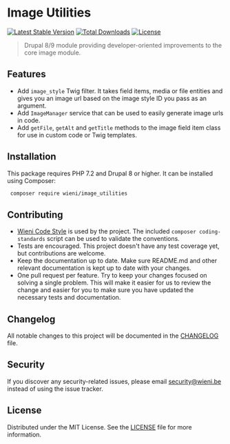 Image Utilities
======================

[![Latest Stable Version](https://poser.pugx.org/wieni/image_utilities/v/stable)](https://packagist.org/packages/wieni/image_utilities)
[![Total Downloads](https://poser.pugx.org/wieni/image_utilities/downloads)](https://packagist.org/packages/wieni/image_utilities)
[![License](https://poser.pugx.org/wieni/image_utilities/license)](https://packagist.org/packages/wieni/image_utilities)

> Drupal 8/9 module providing developer-oriented improvements to the core image module.

## Features
- Add `image_style` Twig filter. It takes field items, media or file entities and gives you an image url based on the 
  image style ID you pass as an argument.
- Add `ImageManager` service that can be used to easily generate image urls in code.
- Add `getFile`, `getAlt` and `getTitle` methods to the image field item class for use in custom code or Twig templates.

## Installation
This package requires PHP 7.2 and Drupal 8 or higher. It can be installed using Composer:

```bash
 composer require wieni/image_utilities
```

## Contributing
- [Wieni Code Style](https://github.com/wieni/wmcodestyle) is used by the project. The included `composer coding-standards` script can be used to validate the conventions.
- Tests are encouraged. This project doesn't have any test coverage yet, but contributions are welcome.
- Keep the documentation up to date. Make sure README.md and other relevant documentation is kept up to date with your changes.
- One pull request per feature. Try to keep your changes focused on solving a single problem. This will make it easier for us to review the change and easier for you to make sure you have updated the necessary tests and documentation.

## Changelog
All notable changes to this project will be documented in the
[CHANGELOG](CHANGELOG.md) file.

## Security
If you discover any security-related issues, please email
[security@wieni.be](mailto:security@wieni.be) instead of using the issue
tracker.

## License
Distributed under the MIT License. See the [LICENSE](LICENSE) file
for more information.
